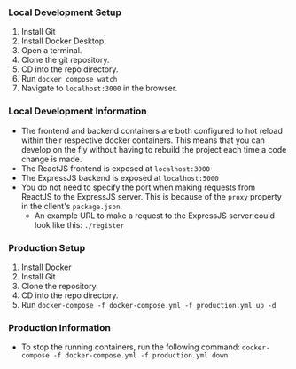 ### Local Development Setup
1. Install Git
2. Install Docker Desktop
3. Open a terminal.
4. Clone the git repository.
5. CD into the repo directory.
6. Run `docker compose watch`
7. Navigate to `localhost:3000` in the browser.

### Local Development Information
- The frontend and backend containers are both configured to hot reload within their respective docker containers. This means that you can develop on the fly without having to rebuild the project each time a code change is made.
- The ReactJS frontend is exposed at `localhost:3000`
- The ExpressJS backend is exposed at `localhost:5000`
- You do not need to specify the port when making requests from ReactJS to the ExpressJS server. This is because of the `proxy` property in the client's `package.json`.
  - An example URL to make a request to the ExpressJS server could look like this: `./register`

### Production Setup
1. Install Docker
2. Install Git
3. Clone the repository.
4. CD into the repo directory.
5. Run `docker-compose -f docker-compose.yml -f production.yml up -d`

### Production Information
- To stop the running containers, run the following command: `docker-compose -f docker-compose.yml -f production.yml down`